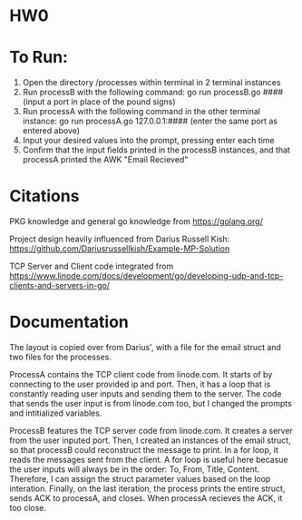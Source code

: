 # HW0


# To Run: 
1. Open the directory /processes within terminal in 2 terminal instances
2. Run processB with the following command: go run processB.go #### (input a port in place of the pound signs)
3. Run processA with the following command in the other terminal instance: go run processA.go 127.0.0.1:#### (enter the same port as entered above)
4. Input your desired values into the prompt, pressing enter each time
5. Confirm that the input fields printed in the processB instances, and that processA printed the AWK "Email Recieved"

# Citations 
PKG knowledge and general go knowledge from https://golang.org/

Project design heavily influenced from Darius Russell Kish: https://github.com/Dariusrussellkish/Example-MP-Solution 

TCP Server and Client code integrated from https://www.linode.com/docs/development/go/developing-udp-and-tcp-clients-and-servers-in-go/

# Documentation
The layout is copied over from Darius', with a file for the email struct and two files for the processes. 

ProcessA contains the TCP client code from linode.com. It starts of by connecting to the user provided ip and port. Then, it has a loop that is constantly reading user inputs and sending them to the server. The code that sends the user input is from linode.com too, but I changed the prompts and intitialized variables.

ProcessB features the TCP server code from linode.com. It creates a server from the user inputed port. Then, I created an instances of the email struct, so that processB could reconstruct the message to print. In a for loop, it reads the messages sent from the client. A for loop is useful here becasue the user inputs will always be in the order: To, From, Title, Content. Therefore, I can assign the struct parameter values based on the loop interation. Finally, on the last iteration, the process prints the entire struct, sends ACK to processA, and closes. When processA recieves the ACK, it too close.
